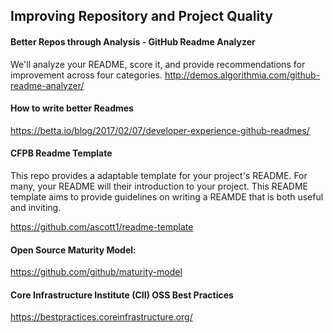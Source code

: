 ## Improving Repository and Project Quality
#### Better Repos through Analysis - GitHub Readme Analyzer
 We'll analyze your README, score it, and provide recommendations for improvement across four categories.
 http://demos.algorithmia.com/github-readme-analyzer/

#### How to write better Readmes
https://betta.io/blog/2017/02/07/developer-experience-github-readmes/

#### CFPB Readme Template
This repo provides a adaptable template for your project's README. For many, your README will their introduction to your project. This README template aims to provide guidelines on writing a REAMDE that is both useful and inviting.

https://github.com/ascott1/readme-template

#### Open Source Maturity Model:
https://github.com/github/maturity-model

#### Core Infrastructure Institute (CII) OSS Best Practices
https://bestpractices.coreinfrastructure.org/
